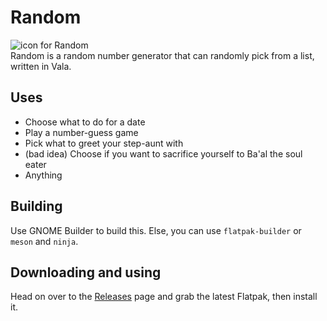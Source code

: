 # Random
![icon for Random](https://codeberg.org/foreverxml/random/raw/branch/hig/data/icons/hicolor/scalable/apps/page.codeberg.foreverxml.Random.svg)   
Random is a random number generator that can randomly pick from a list, written in Vala.
## Uses
- Choose what to do for a date
- Play a number-guess game
- Pick what to greet your step-aunt with
- (bad idea) Choose if you want to sacrifice yourself to Ba'al the soul eater
- Anything
## Building
Use GNOME Builder to build this. Else, you can use `flatpak-builder` or `meson` and `ninja`.
## Downloading and using
Head on over to the [Releases](https://codeberg.org/foreverxml/random/releases) page and grab the latest Flatpak, then install it.
